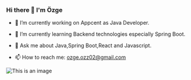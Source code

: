 ### Hi there 👋 I'm Özge


- 🔭 I’m currently working on Appcent as Java Developer.


- 🌱 I’m currently learning Backend technologies especially Spring Boot.


- 💬 Ask me about Java,Spring Boot,React and Javascript.


- 📫 How to reach me: ozge.ozz02@gmail.com


![This is an image](https://upload.wikimedia.org/wikipedia/commons/4/44/Spring_Framework_Logo_2018.svg)



